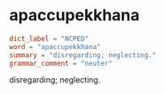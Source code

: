 # apaccupekkhana

``` toml
dict_label = "NCPED"
word = "apaccupekkhana"
summary = "disregarding; neglecting."
grammar_comment = "neuter"
```

disregarding; neglecting.

